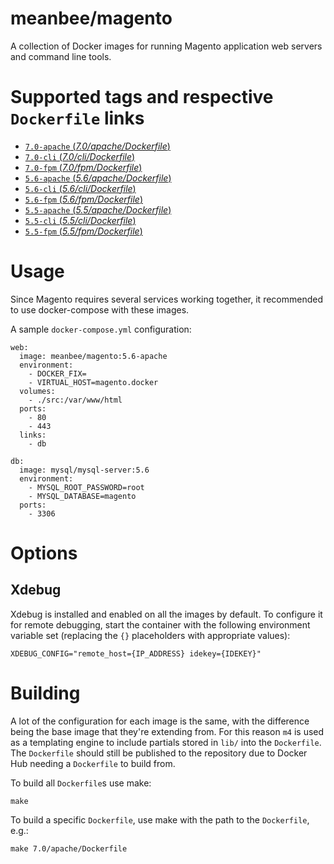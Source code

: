# meanbee/magento

A collection of Docker images for running Magento application web servers and command line tools.

# Supported tags and respective `Dockerfile` links

- [`7.0-apache` (*7.0/apache/Dockerfile*)](https://github.com/meanbee/docker-magento/blob/master/7.0/apache/Dockerfile)
- [`7.0-cli` (*7.0/cli/Dockerfile*)](https://github.com/meanbee/docker-magento/blob/master/7.0/cli/Dockerfile)
- [`7.0-fpm` (*7.0/fpm/Dockerfile*)](https://github.com/meanbee/docker-magento/blob/master/7.0/fpm/Dockerfile)
- [`5.6-apache` (*5.6/apache/Dockerfile*)](https://github.com/meanbee/docker-magento/blob/master/5.6/apache/Dockerfile)
- [`5.6-cli` (*5.6/cli/Dockerfile*)](https://github.com/meanbee/docker-magento/blob/master/5.6/cli/Dockerfile)
- [`5.6-fpm` (*5.6/fpm/Dockerfile*)](https://github.com/meanbee/docker-magento/blob/master/5.6/fpm/Dockerfile)
- [`5.5-apache` (*5.5/apache/Dockerfile*)](https://github.com/meanbee/docker-magento/blob/master/5.5/apache/Dockerfile)
- [`5.5-cli` (*5.5/cli/Dockerfile*)](https://github.com/meanbee/docker-magento/blob/master/5.5/cli/Dockerfile)
- [`5.5-fpm` (*5.5/fpm/Dockerfile*)](https://github.com/meanbee/docker-magento/blob/master/5.5/fpm/Dockerfile)

# Usage

Since Magento requires several services working together, it recommended to use docker-compose with these images.

A sample `docker-compose.yml` configuration:

    web:
      image: meanbee/magento:5.6-apache
      environment:
        - DOCKER_FIX=
        - VIRTUAL_HOST=magento.docker
      volumes:
        - ./src:/var/www/html
      ports:
        - 80
        - 443
      links:
        - db

    db:
      image: mysql/mysql-server:5.6
      environment:
        - MYSQL_ROOT_PASSWORD=root
        - MYSQL_DATABASE=magento
      ports:
        - 3306

# Options

## Xdebug

Xdebug is installed and enabled on all the images by default. To configure it for remote debugging, start
the container with the following environment variable set (replacing the `{}` placeholders with appropriate values):

    XDEBUG_CONFIG="remote_host={IP_ADDRESS} idekey={IDEKEY}"

# Building

A lot of the configuration for each image is the same, with the difference being the base image that they're extending from.  For this reason `m4` is used as a templating engine to include partials stored in `lib/` into the `Dockerfile`.  The `Dockerfile` should still be published to the repository due to Docker Hub needing a `Dockerfile` to build from.

To build all `Dockerfile`s use make:

    make

To build a specific `Dockerfile`, use make with the path to the `Dockerfile`, e.g.:

    make 7.0/apache/Dockerfile
